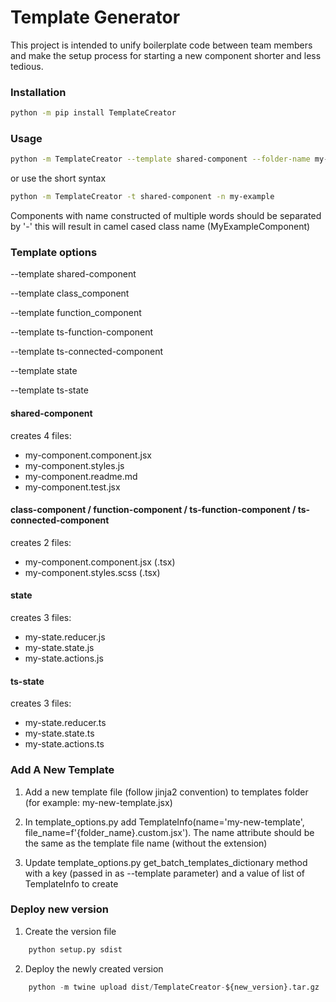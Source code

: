 # Template Generator

This project is intended to unify boilerplate code between team members and make the setup process for starting a new component shorter and less tedious.

### Installation
```bash
python -m pip install TemplateCreator
```

### Usage
```bash
python -m TemplateCreator --template shared-component --folder-name my-example
```  
or use the short syntax
```bash
python -m TemplateCreator -t shared-component -n my-example
```
Components with name constructed of multiple words should be separated by '-' this will result in camel cased class name (MyExampleComponent)

### Template options
--template shared-component

--template class_component

--template function_component

--template ts-function-component

--template ts-connected-component 

--template state

--template ts-state

#### shared-component
creates 4 files:
* my-component.component.jsx
* my-component.styles.js
* my-component.readme.md
* my-component.test.jsx

#### class-component / function-component / ts-function-component / ts-connected-component
creates 2 files:
* my-component.component.jsx (.tsx)
* my-component.styles.scss (.tsx)

#### state
creates 3 files:
* my-state.reducer.js
* my-state.state.js
* my-state.actions.js

#### ts-state
creates 3 files:
* my-state.reducer.ts
* my-state.state.ts
* my-state.actions.ts

### Add A New Template
1. Add a new template file (follow jinja2 convention) to templates folder (for example: my-new-template.jsx) 

2. In template_options.py add TemplateInfo(name='my-new-template', file_name=f'{folder_name}.custom.jsx'). 
The name attribute should be the same as the template file name (without the extension)

3. Update template_options.py get_batch_templates_dictionary method with a key (passed in as --template parameter) 
and a value of list of TemplateInfo to create  

### Deploy new version
1. Create the version file
```python
    python setup.py sdist
```
2. Deploy the newly created version
```python
    python -m twine upload dist/TemplateCreator-${new_version}.tar.gz
```
